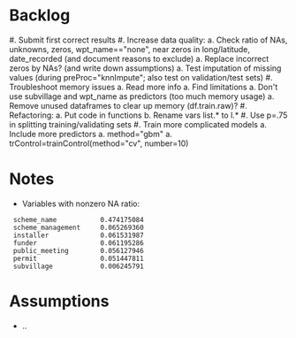 # Backlog

#. Submit first correct results
#. Increase data quality:
    a. Check ratio of NAs, unknowns, zeros, wpt_name=="none", near zeros in long/latitude, date_recorded (and document reasons to exclude)
    a. Replace incorrect zeros by NAs? (and write down assumptions)
    a. Test imputation of missing values (during preProc="knnImpute"; also test on validation/test sets)
#. Troubleshoot memory issues
    a. Read more info
    a. Find limitations
    a. Don't use subvillage and wpt_name as predictors (too much memory usage)
    a. Remove unused dataframes to clear up memory (df.train.raw)?
#. Refactoring:
    a. Put code in functions
    b. Rename vars list.* to l.*
#. Use p=.75 in splitting training/validating sets
#. Train more complicated models
    a. Include more predictors
    a. method="gbm"
    a. trControl=trainControl(method="cv", number=10)


# Notes

* Variables with nonzero NA ratio:

```
 scheme_name           0.474175084
 scheme_management     0.065269360
 installer             0.061531987
 funder                0.061195286
 public_meeting        0.056127946
 permit                0.051447811
 subvillage            0.006245791
```


# Assumptions

* ..